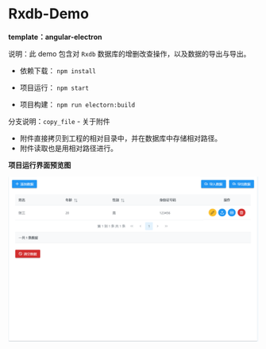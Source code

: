 # Rxdb-Demo

**template：angular-electron**

说明：此 demo 包含对 `Rxdb` 数据库的增删改查操作，以及数据的导出与导出。

 - 依赖下载： `npm install`

 - 项目运行： `npm start`

 - 项目构建： `npm run electorn:build`

分支说明：`copy_file` - 关于附件

 - 附件直接拷贝到工程的相对目录中，并在数据库中存储相对路径。
 - 附件读取也是用相对路径进行。

**项目运行界面预览图**

![rxdb-demo-screenshoot](./src/assets/github-img/rxdb-demo-screenshoot.png)

